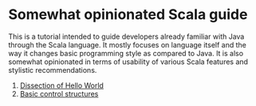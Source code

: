 # Somewhat opinionated Scala guide

This is a tutorial intended to guide developers already familiar with Java through the Scala language. It mostly focuses on language itself and the way it changes basic programming style as compared to Java. It is also somewhat opinionated in terms of usability of various Scala features and stylistic recommendations.

1. [Dissection of Hello World](Dissection-of-Hello-World)
2. [Basic control structures](Basic-control-structures)